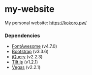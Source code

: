 # my-website
My personal website: https://kokoro.pw/

### Dependencies
* [FontAwesome](https://github.com/FortAwesome/Font-Awesome) (v4.7.0)
* [Bootstrap](https://github.com/twbs/bootstrap) (v3.3.6)
* [jQuery](https://github.com/jquery/jquery) (v2.2.3)
* [Tilt.js](https://github.com/gijsroge/tilt.js) (v1.2.1)
* [Vegas](https://github.com/jaysalvat/vegas) (v2.2.1)
